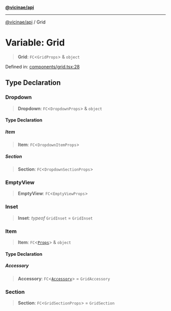 [**@vicinae/api**](../README.md)

***

[@vicinae/api](../README.md) / Grid

# Variable: Grid

> **Grid**: `FC`\<`GridProps`\> & `object`

Defined in: [components/grid.tsx:28](https://github.com/vicinaehq/vicinae/blob/c742d5fc509336339909dd669955b863f086bf4e/api/src/api/components/grid.tsx#L28)

## Type Declaration

### Dropdown

> **Dropdown**: `FC`\<`DropdownProps`\> & `object`

#### Type Declaration

##### Item

> **Item**: `FC`\<`DropdownItemProps`\>

##### Section

> **Section**: `FC`\<`DropdownSectionProps`\>

### EmptyView

> **EmptyView**: `FC`\<`EmptyViewProps`\>

### Inset

> **Inset**: *typeof* `GridInset` = `GridInset`

### Item

> **Item**: `FC`\<[`Props`](../@vicinae/namespaces/Grid/namespaces/Item/type-aliases/Props.md)\> & `object`

#### Type Declaration

##### Accessory

> **Accessory**: `FC`\<[`Accessory`](../@vicinae/namespaces/Grid/namespaces/Item/type-aliases/Accessory.md)\> = `GridAccessory`

### Section

> **Section**: `FC`\<`GridSectionProps`\> = `GridSection`
